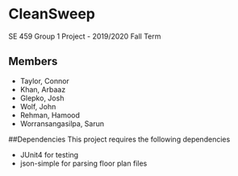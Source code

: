 # CleanSweep
SE 459 Group 1 Project - 2019/2020 Fall Term

## Members
- Taylor, Connor
- Khan, Arbaaz
- Glepko, Josh
- Wolf, John
- Rehman, Hamood
- Worransangasilpa, Sarun

##Dependencies
This project requires the following dependencies 
- JUnit4 for testing
- json-simple for parsing floor plan files
